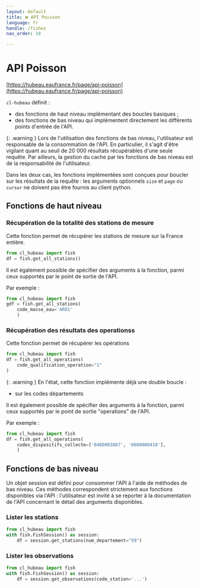 ```yaml
---
layout: default
title: ❌ API Poisson
language: fr
handle: /fishes
nav_order: 18

---
```

# API Poisson

[https://hubeau.eaufrance.fr/page/api-poisson](https://hubeau.eaufrance.fr/page/api-poisson)

`cl-hubeau` définit :

* des fonctions de haut niveau implémentant des boucles basiques ;
* des fonctions de bas niveau qui implémentent directement les différents points d'entrée de l'API.

{: .warning }
Lors de l'utilisation des fonctions de bas niveau, l'utilisateur est responsable
de la consommation de l'API. En particulier, il s'agit d'être vigilant quant au seuil
de 20 000 résultats récupérables d'une seule requête.
Par ailleurs, la gestion du cache par les fonctions de bas niveau est de la responsabilité
de l'utilisateur.

Dans les deux cas, les fonctions implémentées sont conçues pour boucler sur les résultats de la
requête : les arguments optionnels `size` et `page` ou `cursor` ne doivent pas être fournis
au client python.

## Fonctions de haut niveau

### Récupération de la totalité des stations de mesure

Cette fonction permet de récupérer les stations de mesure sur la France entière.

```python
from cl_hubeau import fish
df = fish.get_all_stations()
```

Il est également possible de spécifier des arguments à la fonction, parmi ceux supportés
par le point de sortie de l'API.

Par exemple :
```python
from cl_hubeau import fish
gdf = fish.get_all_stations(
    code_masse_eau='AR01'
    )
```

### Récupération des résultats des operationss

Cette fonction permet de récupérer les opérations

```python
from cl_hubeau import fish
df = fish.get_all_operations(
    code_qualification_operation="1"
)
```

{: .warning }
En l'état, cette fonction implémente déjà une double boucle :
* sur les codes départements

Il est également possible de spécifier des arguments à la fonction, parmi ceux supportés
par le point de sortie "operations" de l'API.

Par exemple :
```python
from cl_hubeau import fish
df = fish.get_all_operations(
    codes_dispositifs_collecte=['0400003087', '0600000418'],
    )
```

## Fonctions de bas niveau

Un objet session est défini pour consommer l'API à l'aide de méthodes de bas niveau.
Ces méthodes correspondent strictement aux fonctions disponibles via l'API : l'utilisateur
est invité à se reporter à la documentation de l'API concernant le détail des arguments
disponibles.

### Lister les stations

```python
from cl_hubeau import fish
with fish.FishSession() as session:
    df = session.get_stations(num_departement="59")
```

### Lister les observations

```python
from cl_hubeau import fish
with fish.FishSession() as session:
    df = session.get_observations(code_station='...')
```
